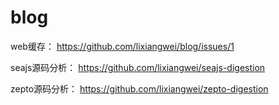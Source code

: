 # blog
web缓存：
https://github.com/lixiangwei/blog/issues/1  
  
seajs源码分析：
https://github.com/lixiangwei/seajs-digestion  
    
zepto源码分析：
https://github.com/lixiangwei/zepto-digestion
